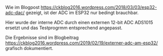 Wie im Blogpost https://ckblog2016.wordpress.com/2018/03/03/esp32-adc-dac/ gezeigt, ist der ADC im ESP32 nur bedingt brauchbar.

Hier wurde der interne ADC durch einen externen 12-bit ADC ADS1015 ersetzt und das Testprogrmm entsprechend angepasst. 

Die Ergebnisse sind im Blogbeitrag https://ckblog2016.wordpress.com/2019/02/19/externer-adc-am-esp32/ grafisch dokumentiert.
